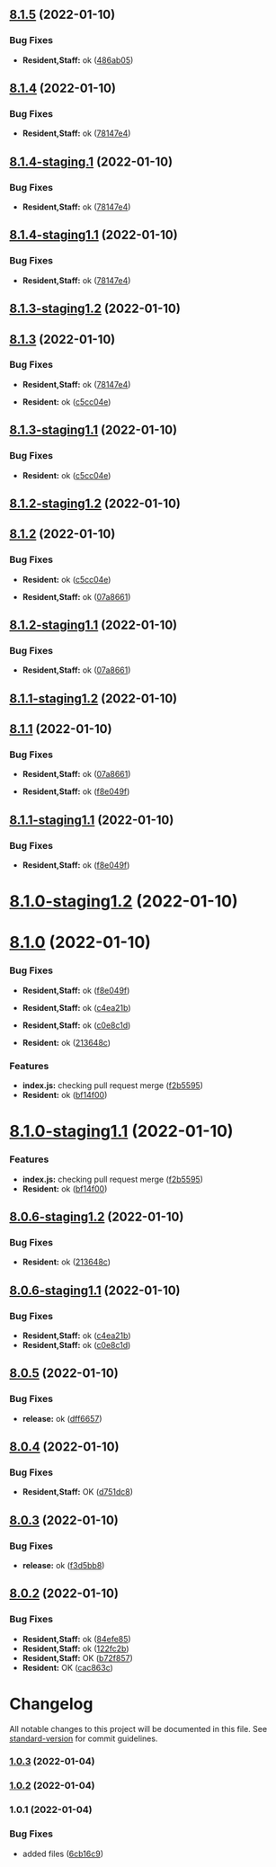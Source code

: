 ## [8.1.5](https://github.com/vijay-bhatt-vts/version-poc/compare/v8.1.4...v8.1.5) (2022-01-10)


### Bug Fixes

* **Resident,Staff:** ok ([486ab05](https://github.com/vijay-bhatt-vts/version-poc/commit/486ab055c831584eef699a253fcbe22855792909))

## [8.1.4](https://github.com/vijay-bhatt-vts/version-poc/compare/v8.1.3...v8.1.4) (2022-01-10)


### Bug Fixes

* **Resident,Staff:** ok ([78147e4](https://github.com/vijay-bhatt-vts/version-poc/commit/78147e4fe96d5da790db8f38021ec4f534055585))

## [8.1.4-staging.1](https://github.com/vijay-bhatt-vts/version-poc/compare/v8.1.3...v8.1.4-staging.1) (2022-01-10)


### Bug Fixes

* **Resident,Staff:** ok ([78147e4](https://github.com/vijay-bhatt-vts/version-poc/commit/78147e4fe96d5da790db8f38021ec4f534055585))

## [8.1.4-staging1.1](https://github.com/vijay-bhatt-vts/version-poc/compare/v8.1.3...v8.1.4-staging1.1) (2022-01-10)


### Bug Fixes

* **Resident,Staff:** ok ([78147e4](https://github.com/vijay-bhatt-vts/version-poc/commit/78147e4fe96d5da790db8f38021ec4f534055585))

## [8.1.3-staging1.2](https://github.com/vijay-bhatt-vts/version-poc/compare/v8.1.3-staging1.1...v8.1.3-staging1.2) (2022-01-10)

## [8.1.3](https://github.com/vijay-bhatt-vts/version-poc/compare/v8.1.2...v8.1.3) (2022-01-10)



### Bug Fixes


* **Resident,Staff:** ok ([78147e4](https://github.com/vijay-bhatt-vts/version-poc/commit/78147e4fe96d5da790db8f38021ec4f534055585))

* **Resident:** ok ([c5cc04e](https://github.com/vijay-bhatt-vts/version-poc/commit/c5cc04e6e3710e297cf0a87dc98c3e51f90b7bb0))


## [8.1.3-staging1.1](https://github.com/vijay-bhatt-vts/version-poc/compare/v8.1.2...v8.1.3-staging1.1) (2022-01-10)


### Bug Fixes

* **Resident:** ok ([c5cc04e](https://github.com/vijay-bhatt-vts/version-poc/commit/c5cc04e6e3710e297cf0a87dc98c3e51f90b7bb0))

## [8.1.2-staging1.2](https://github.com/vijay-bhatt-vts/version-poc/compare/v8.1.2-staging1.1...v8.1.2-staging1.2) (2022-01-10)

## [8.1.2](https://github.com/vijay-bhatt-vts/version-poc/compare/v8.1.1...v8.1.2) (2022-01-10)



### Bug Fixes


* **Resident:** ok ([c5cc04e](https://github.com/vijay-bhatt-vts/version-poc/commit/c5cc04e6e3710e297cf0a87dc98c3e51f90b7bb0))

* **Resident,Staff:** ok ([07a8661](https://github.com/vijay-bhatt-vts/version-poc/commit/07a86610921202b211bbb51f0fb4391f4cf6fee1))


## [8.1.2-staging1.1](https://github.com/vijay-bhatt-vts/version-poc/compare/v8.1.1...v8.1.2-staging1.1) (2022-01-10)


### Bug Fixes

* **Resident,Staff:** ok ([07a8661](https://github.com/vijay-bhatt-vts/version-poc/commit/07a86610921202b211bbb51f0fb4391f4cf6fee1))

## [8.1.1-staging1.2](https://github.com/vijay-bhatt-vts/version-poc/compare/v8.1.1-staging1.1...v8.1.1-staging1.2) (2022-01-10)

## [8.1.1](https://github.com/vijay-bhatt-vts/version-poc/compare/v8.1.0...v8.1.1) (2022-01-10)



### Bug Fixes


* **Resident,Staff:** ok ([07a8661](https://github.com/vijay-bhatt-vts/version-poc/commit/07a86610921202b211bbb51f0fb4391f4cf6fee1))

* **Resident,Staff:** ok ([f8e049f](https://github.com/vijay-bhatt-vts/version-poc/commit/f8e049f6c7f59847a35cc0d7d397f32d4f647d2a))


## [8.1.1-staging1.1](https://github.com/vijay-bhatt-vts/version-poc/compare/v8.1.0...v8.1.1-staging1.1) (2022-01-10)


### Bug Fixes

* **Resident,Staff:** ok ([f8e049f](https://github.com/vijay-bhatt-vts/version-poc/commit/f8e049f6c7f59847a35cc0d7d397f32d4f647d2a))

# [8.1.0-staging1.2](https://github.com/vijay-bhatt-vts/version-poc/compare/v8.1.0-staging1.1...v8.1.0-staging1.2) (2022-01-10)

# [8.1.0](https://github.com/vijay-bhatt-vts/version-poc/compare/v8.0.5...v8.1.0) (2022-01-10)



### Bug Fixes


* **Resident,Staff:** ok ([f8e049f](https://github.com/vijay-bhatt-vts/version-poc/commit/f8e049f6c7f59847a35cc0d7d397f32d4f647d2a))

* **Resident,Staff:** ok ([c4ea21b](https://github.com/vijay-bhatt-vts/version-poc/commit/c4ea21b38a802bccf9aee5d27dcda8981d85cbe9))
* **Resident,Staff:** ok ([c0e8c1d](https://github.com/vijay-bhatt-vts/version-poc/commit/c0e8c1df85522ef85d9a1756ae56a4a79671c8aa))
* **Resident:** ok ([213648c](https://github.com/vijay-bhatt-vts/version-poc/commit/213648ce80ae2f255a8751706e853d081a7ef68a))


### Features

* **index.js:** checking pull request merge ([f2b5595](https://github.com/vijay-bhatt-vts/version-poc/commit/f2b559594bf8eb7372ec14fcf034e8f84c56ee74))
* **Resident:** ok ([bf14f00](https://github.com/vijay-bhatt-vts/version-poc/commit/bf14f00483f1e9d3caf8576eca8cea4e10d7b381))


# [8.1.0-staging1.1](https://github.com/vijay-bhatt-vts/version-poc/compare/v8.0.6-staging1.2...v8.1.0-staging1.1) (2022-01-10)


### Features

* **index.js:** checking pull request merge ([f2b5595](https://github.com/vijay-bhatt-vts/version-poc/commit/f2b559594bf8eb7372ec14fcf034e8f84c56ee74))
* **Resident:** ok ([bf14f00](https://github.com/vijay-bhatt-vts/version-poc/commit/bf14f00483f1e9d3caf8576eca8cea4e10d7b381))

## [8.0.6-staging1.2](https://github.com/vijay-bhatt-vts/version-poc/compare/v8.0.6-staging1.1...v8.0.6-staging1.2) (2022-01-10)


### Bug Fixes

* **Resident:** ok ([213648c](https://github.com/vijay-bhatt-vts/version-poc/commit/213648ce80ae2f255a8751706e853d081a7ef68a))

## [8.0.6-staging1.1](https://github.com/vijay-bhatt-vts/version-poc/compare/v8.0.5...v8.0.6-staging1.1) (2022-01-10)


### Bug Fixes

* **Resident,Staff:** ok ([c4ea21b](https://github.com/vijay-bhatt-vts/version-poc/commit/c4ea21b38a802bccf9aee5d27dcda8981d85cbe9))
* **Resident,Staff:** ok ([c0e8c1d](https://github.com/vijay-bhatt-vts/version-poc/commit/c0e8c1df85522ef85d9a1756ae56a4a79671c8aa))

## [8.0.5](https://github.com/vijay-bhatt-vts/version-poc/compare/v8.0.4...v8.0.5) (2022-01-10)


### Bug Fixes

* **release:** ok ([dff6657](https://github.com/vijay-bhatt-vts/version-poc/commit/dff66574decc4d29fc33c03df61066a3bea57b55))

## [8.0.4](https://github.com/vijay-bhatt-vts/version-poc/compare/v8.0.3...v8.0.4) (2022-01-10)


### Bug Fixes

* **Resident,Staff:** OK ([d751dc8](https://github.com/vijay-bhatt-vts/version-poc/commit/d751dc852f375da7b78411a07b99c24c089d1c61))

## [8.0.3](https://github.com/vijay-bhatt-vts/version-poc/compare/v8.0.2...v8.0.3) (2022-01-10)


### Bug Fixes

* **release:** ok ([f3d5bb8](https://github.com/vijay-bhatt-vts/version-poc/commit/f3d5bb81c26a353c7d06cd8c865a768c4c6dad43))

## [8.0.2](https://github.com/vijay-bhatt-vts/version-poc/compare/v8.0.1...v8.0.2) (2022-01-10)


### Bug Fixes

* **Resident,Staff:** ok ([84efe85](https://github.com/vijay-bhatt-vts/version-poc/commit/84efe8542f8ee347ee18f296dcb8ab0375d67ee3))
* **Resident,Staff:** ok ([122fc2b](https://github.com/vijay-bhatt-vts/version-poc/commit/122fc2b0f6b09895405a38b3707e787de03e87cf))
* **Resident,Staff:** OK ([b72f857](https://github.com/vijay-bhatt-vts/version-poc/commit/b72f8570fa82028c3fb5e86635e08ff3a56d1236))
* **Resident:** OK ([cac863c](https://github.com/vijay-bhatt-vts/version-poc/commit/cac863c4233d401b646b45472d33870044007416))

# Changelog

All notable changes to this project will be documented in this file. See [standard-version](https://github.com/conventional-changelog/standard-version) for commit guidelines.

### [1.0.3](https://github.com/vijay-bhatt-vts/version-poc/compare/v1.0.2...v1.0.3) (2022-01-04)

### [1.0.2](https://github.com/vijay-bhatt-vts/version-poc/compare/v1.0.1...v1.0.2) (2022-01-04)

### 1.0.1 (2022-01-04)


### Bug Fixes

* added files ([6cb16c9](https://github.com/vijay-bhatt-vts/version-poc/commit/6cb16c9cea9b5c4e00c414a009f181f6df297a2e))
